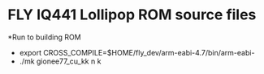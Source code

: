 FLY IQ441 Lollipop ROM source files
================

*Run to building ROM
* export CROSS_COMPILE=$HOME/fly_dev/arm-eabi-4.7/bin/arm-eabi-
* ./mk gionee77_cu_kk n k


